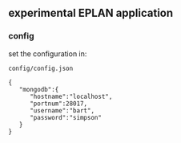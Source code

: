 ## experimental EPLAN application 

### config
set the configuration in:

    config/config.json
 
    {  
       "mongodb":{  
          "hostname":"localhost",
          "portnum":28017,
          "username":"bart",
          "password":"simpson"
       }
    }
  

